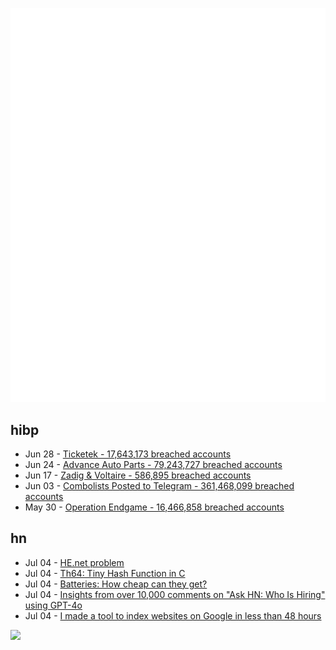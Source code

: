 ![Metrics](https://raw.githubusercontent.com/phixion/phixion/master/metrics.svg)

## hibp

<!--
for https://github.com/phixion/phixion/blob/main/.github/workflows/feeds.yml
-->
<!--START_SECTION:haveibeenpwnd-->
- Jun 28 - [Ticketek - 17,643,173 breached accounts](https://haveibeenpwned.com/PwnedWebsites#Ticketek)
- Jun 24 - [Advance Auto Parts - 79,243,727 breached accounts](https://haveibeenpwned.com/PwnedWebsites#AdvanceAutoParts)
- Jun 17 - [Zadig & Voltaire - 586,895 breached accounts](https://haveibeenpwned.com/PwnedWebsites#ZadigVoltaire)
- Jun 03 - [Combolists Posted to Telegram - 361,468,099 breached accounts](https://haveibeenpwned.com/PwnedWebsites#TelegramCombolists)
- May 30 - [Operation Endgame - 16,466,858 breached accounts](https://haveibeenpwned.com/PwnedWebsites#OperationEndgame)
<!--END_SECTION:haveibeenpwnd-->

## hn

<!--
for https://github.com/phixion/phixion/blob/main/.github/workflows/feeds.yml
-->
<!--START_SECTION:hn-->
- Jul 04 - [HE.net problem](https://mailman.nanog.org/pipermail/nanog/2024-July/225901.html)
- Jul 04 - [Th64: Tiny Hash Function in C](https://github.com/tidwall/th64)
- Jul 04 - [Batteries: How cheap can they get?](https://aukehoekstra.substack.com/p/batteries-how-cheap-can-they-get)
- Jul 04 - [Insights from over 10,000 comments on "Ask HN: Who Is Hiring" using GPT-4o](https://tamerc.com/posts/ask-hn-who-is-hiring/)
- Jul 04 - [I made a tool to index websites on Google in less than 48 hours](https://indexblaze.com/)
<!--END_SECTION:hn-->

<!--
for https://yhype.me
-->
![](https://hit.yhype.me/github/profile?user_id=13013670)
